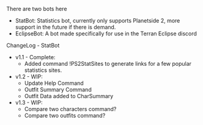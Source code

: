 There are two bots here
- StatBot: Statistics bot, currently only supports Planetside 2, more support in the future if there is demand.
- EclipseBot: A bot made specifically for use in the Terran Eclipse discord

ChangeLog - StatBot
- v1.1 - Complete: 
  + Added command !PS2StatSites to generate links for a few popular statistics sites.
- v1.2 - WIP:
  + Update Help Command
  + Outfit Summary Command
  + Outfit Data added to CharSummary
- v1.3 - WIP:
  + Compare two characters command?
  + Compare two outfits command?
